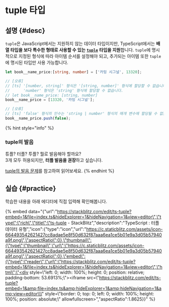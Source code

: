 # tuple 타입

## 설명 {#desc}

`tuple`은 JavaScript에서는 지원하지 않는 데이터 타입이지만, TypeScript에서는 **배열 타입을 보다 특수한 형태로 사용할 수 있는** [**`tuple`**](https://namu.wiki/w/%ED%8A%9C%ED%94%8C) **타입을 지원**합니다. `tuple`에 명시적으로 지정된 형식에 따라 아이템 순서를 설정해야 되고, 추가되는 아이템 또한 `tuple`에 명시된 타입만 사용 가능합니다.

```typescript
let book__name_price:[string, number] = ['카밍 시그널', 13320];

// [오류]
// [ts] '[number, string]' 형식은 '[string, number]' 형식에 할당할 수 없습니다.
//      'number' 형식은 'string' 형식에 할당할 수 없습니다.
// let book__name_price: [string, number]
book__name_price = [13320, '카밍 시그널'];

// [오류]
// [ts] 'false' 형식의 인수는 'string | number' 형식의 매개 변수에 할당될 수 없습니다.
book__name_price.push(false);
```

{% hint style="info" %}
### tuple의 발음

튜플? 터플? 투플? 뭘로 발음해야 할까요?   
3개 모두 허용되지만, **터플 발음을 권장**하고 싶습니다.

[tuple의 발음 문제](https://groups.google.com/forum/#!topic/pythonkrdoc/ZS4Lyf6deAQ)를 참고하여 읽어보세요.
{% endhint %}

## 실습 {#practice}

학습한 내용을 아래 에디터에 직접 입력해 확인해봅니다.

{% embed data="{\"url\":\"https://stackblitz.com/edit/ts-tuple?embed=1&file=index.ts&hideExplorer=1&hideNavigation=1&view=editor\",\"type\":\"rich\",\"title\":\"ts-tuple - StackBlitz\",\"description\":\"TypeScript : 터플 데이터 유형\",\"icon\":{\"type\":\"icon\",\"url\":\"https://c.staticblitz.com/assets/icon-664493542621427cc8adae5e8f50d632f87aaa6ea1ce5b01e9a3d05b57940a9f.png\",\"aspectRatio\":0},\"thumbnail\":{\"type\":\"thumbnail\",\"url\":\"https://c.staticblitz.com/assets/icon-664493542621427cc8adae5e8f50d632f87aaa6ea1ce5b01e9a3d05b57940a9f.png\",\"aspectRatio\":0},\"embed\":{\"type\":\"reader\",\"url\":\"https://stackblitz.com/edit/ts-tuple?embed=1&file=index.ts&hideExplorer=1&hideNavigation=1&view=editor\",\"html\":\"<div style=\\\"left: 0; width: 100%; height: 0; position: relative; padding-bottom: 53.6913%;\\\"><iframe src=\\\"https://stackblitz.com/edit/ts-tuple?embed=1&amp;file=index.ts&amp;hideExplorer=1&amp;hideNavigation=1&amp;view=editor\\\" style=\\\"border: 0; top: 0; left: 0; width: 100%; height: 100%; position: absolute;\\\" allowfullscreen></iframe></div>\",\"aspectRatio\":1.8625}}" %}

